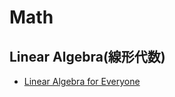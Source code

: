 # Math

## Linear Algebra(線形代数)

- [Linear Algebra for Everyone](https://github.com/kenjihiranabe/The-art-of-Linear-algebra#the-art-of-linear-algebra)
